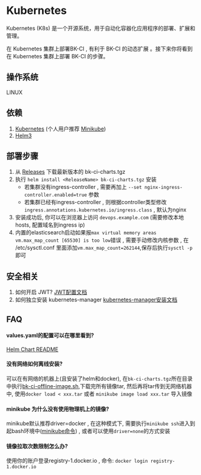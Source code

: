 # Kubernetes

Kubernetes (K8s) 是一个开源系统，用于自动化容器化应用程序的部署、扩展和管理。

在 Kubernetes 集群上部署BK-CI , 有利于 BK-CI 的动态扩展 。接下来你将看到在 Kubernetes 集群上部署 BK-CI 的步骤。

## 操作系统
LINUX

## 依赖
1. [Kubernetes](https://kubernetes.io/) (个人用户推荐 [Minikube](https://minikube.sigs.k8s.io/docs/start/))
2. [Helm3](https://helm.sh/docs/intro/install/)

## 部署步骤
1. 从 [Releases](https://github.com/TencentBlueKing/bk-ci/releases) 下载最新版本的 bk-ci-charts.tgz
2. 执行 `helm install <ReleaseName> bk-ci-charts.tgz` 安装
    - 若集群没有ingress-controller , 需要再加上 `--set nginx-ingress-controller.enabled=true` 参数
    - 若集群已经有ingress-controller , 则根据controller类型修改 `ingress.annotations.kubernetes.io/ingress.class` , 默认为nginx
3. 安装成功后, 你可以在浏览器上访问 `devops.example.com` (需要修改本地hosts, 配置域名到ingress ip)
4. 内置的elasticsearch启动如果报`max virtual memory areas vm.max_map_count [65530] is too low`错误 , 需要手动修改内核参数 , 在 /etc/sysctl.conf 里面添加`vm.max_map_count=262144`,保存后执行`sysctl -p`即可

## 安全相关
1. 如何开启 JWT? [JWT配置文档](./jwt.md)
2. 如何独立安装 kubernetes-manager [kubernetes-manager安装文档](./kubernetes-manager.md)

## FAQ
#### values.yaml的配置可以在哪里看到?
[Helm Chart README](https://github.com/TencentBlueKing/bk-ci/blob/master/helm-charts/README.md)
#### 没有网络如何离线安装?
可以在有网络的机器上(且安装了helm和docker), 在`bk-ci-charts.tgz`所在目录中执行[bk-ci-offline-image.sh](./script/bk-ci-offline-image.sh),下载完所有镜像tar, 然后再将tar传到无网络机器中, 使用`docker load < xxx.tar` 或者 `minikube image load xxx.tar` 导入镜像
#### minikube 为什么没有使用物理机上的镜像?
minikube默认推荐driver=docker , 在这种模式下, 需要执行`minikube ssh`进入到起bash环境中([minikube命令](https://minikube.sigs.k8s.io/docs/commands/)) , 或者可以使用`driver=none`的方式安装
#### 镜像拉取次数限制怎么办?
使用你的账户登录registry-1.docker.io , 命令: `docker login registry-1.docker.io`
